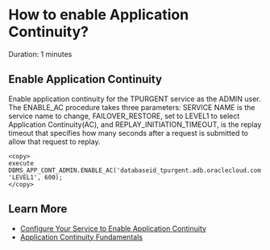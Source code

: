 # How to enable Application Continuity?
Duration: 1 minutes

## Enable Application Continuity

Enable application continuity for the TPURGENT service as the ADMIN user.
The ENABLE\_AC procedure takes three parameters: SERVICE NAME is the service name to change, FAILOVER\_RESTORE, set to LEVEL1 to select Application Continuity(AC), and REPLAY\_INITIATION\_TIMEOUT, is the replay timeout that specifies how many seconds after a request is submitted to allow that request to replay.

```
<copy>
execute DBMS_APP_CONT_ADMIN.ENABLE_AC('databaseid_tpurgent.adb.oraclecloud.com', 'LEVEL1', 600);
</copy>
```

## Learn More

* [Configure Your Service to Enable Application Continuity](https://docs.oracle.com/en/cloud/paas/autonomous-database/adbsa/application-continuity-configure.html#GUID-BFD31E09-1BA2-4D4B-AFBC-42D54B3E2BF0)
* [Application Continuity Fundamentals](https://apexapps.oracle.com/pls/apex/dbpm/r/livelabs/view-workshop?wid=801&clear=180&session=2985410566499)
